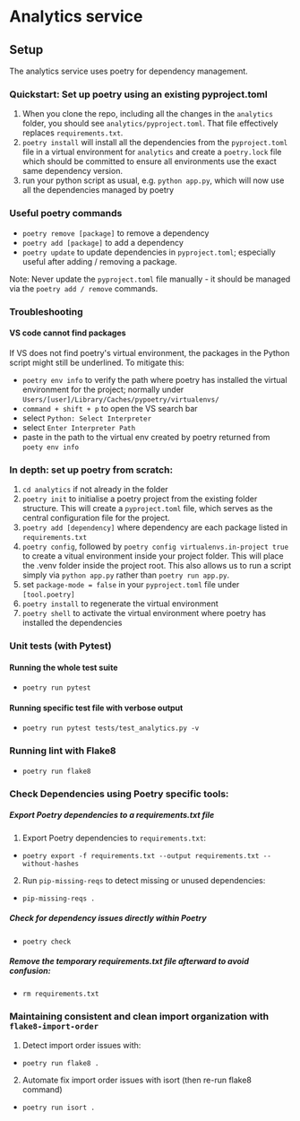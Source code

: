 # Analytics service

## Setup

The analytics service uses poetry for dependency management.

### Quickstart: Set up poetry using an existing pyproject.toml

1. When you clone the repo, including all the changes in the `analytics` folder, you should see `analytics/pyproject.toml`. That file effectively replaces `requirements.txt`.
2. `poetry install` will install all the dependencies from the `pyproject.toml` file in a virtual environment for `analytics` and create a `poetry.lock` file which should be committed to ensure all environments use the exact same dependency version.
3. run your python script as usual, e.g. `python app.py`, which will now use all the dependencies managed by poetry

### Useful poetry commands
- `poetry remove [package]` to remove a dependency
- `poetry add [package]` to add a dependency
- `poetry update` to update dependencies in `pyproject.toml`; especially useful after adding / removing a package.

Note: Never update the `pyproject.toml` file manually - it should be managed via the `poetry add / remove` commands. 

### Troubleshooting

#### VS code cannot find packages

If VS does not find poetry's virtual environment, the packages in the Python script might still be underlined. To mitigate this:

- `poetry env info` to verify the path where poetry has installed the virtual environment for the project; normally under `Users/[user]/Library/Caches/pypoetry/virtualenvs/` 
- `command + shift + p` to open the VS search bar
- select `Python: Select Interpreter`
- select `Enter Interpreter Path`
- paste in the path to the virtual env created by poetry returned from `poety env info`

### In depth: set up poetry from scratch:

1. `cd analytics` if not already in the folder
2. `poetry init` to initialise a poetry project from the existing folder structure. This will create a `pyproject.toml` file, which serves as the central configuration file for the project.
3. `poetry add [dependency]` where dependency are each package listed in `requirements.txt`
4. `poetry config`, followed by `poetry config virtualenvs.in-project true` to create a vitual environment inside your project folder. This will place the .venv folder inside the project root. This also allows us to run a script simply via `python app.py` rather than `poetry run app.py`.
5. set `package-mode = false` in your `pyproject.toml` file under `[tool.poetry]`
6. `poetry install` to regenerate the virtual environment
7. `poetry shell` to activate the virtual environment where poetry has installed the dependencies

### Unit tests (with Pytest)
#### Running the whole test suite
- `poetry run pytest`

#### Running specific test file with verbose output
- `poetry run pytest tests/test_analytics.py -v`

### Running lint with Flake8
- `poetry run flake8`

### Check Dependencies using Poetry specific tools:

##### Export Poetry dependencies to a requirements.txt file
1. Export Poetry dependencies to `requirements.txt`:
- `poetry export -f requirements.txt --output requirements.txt --without-hashes`

2. Run `pip-missing-reqs` to detect missing or unused dependencies:
- `pip-missing-reqs .`

##### Check for dependency issues directly within Poetry
- `poetry check`

##### Remove the temporary requirements.txt file afterward to avoid confusion:
- `rm requirements.txt`

### Maintaining consistent and clean import organization with `flake8-import-order`
1. Detect import order issues with:
- `poetry run flake8 .`
2. Automate fix import order issues with isort (then re-run flake8 command)
- `poetry run isort .`